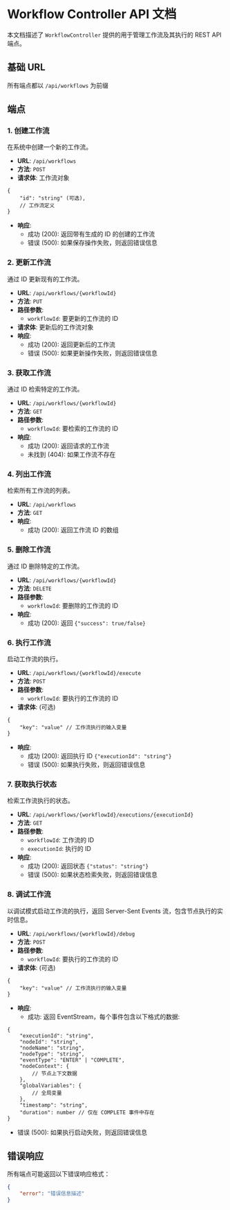 # Workflow Controller API 文档

本文档描述了 `WorkflowController` 提供的用于管理工作流及其执行的 REST API 端点。

## 基础 URL
所有端点都以 `/api/workflows` 为前缀

## 端点

### 1. 创建工作流
在系统中创建一个新的工作流。

- **URL**: `/api/workflows`
- **方法**: `POST`
- **请求体**: 工作流对象
```jsonc
{
    "id": "string" (可选),
    // 工作流定义
}
```
- **响应**: 
  - 成功 (200): 返回带有生成的 ID 的创建的工作流
  - 错误 (500): 如果保存操作失败，则返回错误信息

### 2. 更新工作流
通过 ID 更新现有的工作流。

- **URL**: `/api/workflows/{workflowId}`
- **方法**: `PUT`
- **路径参数**:
  - `workflowId`: 要更新的工作流的 ID
- **请求体**: 更新后的工作流对象
- **响应**:
  - 成功 (200): 返回更新后的工作流
  - 错误 (500): 如果更新操作失败，则返回错误信息

### 3. 获取工作流
通过 ID 检索特定的工作流。

- **URL**: `/api/workflows/{workflowId}`
- **方法**: `GET`
- **路径参数**:
  - `workflowId`: 要检索的工作流的 ID
- **响应**:
  - 成功 (200): 返回请求的工作流
  - 未找到 (404): 如果工作流不存在

### 4. 列出工作流
检索所有工作流的列表。

- **URL**: `/api/workflows`
- **方法**: `GET`
- **响应**:
  - 成功 (200): 返回工作流 ID 的数组

### 5. 删除工作流
通过 ID 删除特定的工作流。

- **URL**: `/api/workflows/{workflowId}`
- **方法**: `DELETE`
- **路径参数**:
  - `workflowId`: 要删除的工作流的 ID
- **响应**:
  - 成功 (200): 返回 `{"success": true/false}`

### 6. 执行工作流
启动工作流的执行。

- **URL**: `/api/workflows/{workflowId}/execute`
- **方法**: `POST`
- **路径参数**:
  - `workflowId`: 要执行的工作流的 ID
- **请求体**: (可选)
```jsonc
{
    "key": "value" // 工作流执行的输入变量
}
```
- **响应**:
  - 成功 (200): 返回执行 ID `{"executionId": "string"}`
  - 错误 (500): 如果执行失败，则返回错误信息

### 7. 获取执行状态
检索工作流执行的状态。

- **URL**: `/api/workflows/{workflowId}/executions/{executionId}`
- **方法**: `GET`
- **路径参数**:
  - `workflowId`: 工作流的 ID
  - `executionId`: 执行的 ID
- **响应**:
  - 成功 (200): 返回状态 `{"status": "string"}`
  - 错误 (500): 如果状态检索失败，则返回错误信息

### 8. 调试工作流
以调试模式启动工作流的执行，返回 Server-Sent Events 流，包含节点执行的实时信息。

- **URL**: `/api/workflows/{workflowId}/debug`
- **方法**: `POST`
- **路径参数**:
  - `workflowId`: 要执行的工作流的 ID
- **请求体**: (可选)
```jsonc
{
    "key": "value" // 工作流执行的输入变量
}
```
- **响应**:
  - 成功: 返回 EventStream，每个事件包含以下格式的数据:
```jsonc
{
    "executionId": "string",
    "nodeId": "string",
    "nodeName": "string",
    "nodeType": "string",
    "eventType": "ENTER" | "COMPLETE",
    "nodeContext": {
        // 节点上下文数据
    },
    "globalVariables": {
        // 全局变量
    },
    "timestamp": "string",
    "duration": number // 仅在 COMPLETE 事件中存在
}
```
  - 错误 (500): 如果执行启动失败，则返回错误信息

## 错误响应
所有端点可能返回以下错误响应格式：
```json
{
    "error": "错误信息描述"
}
```